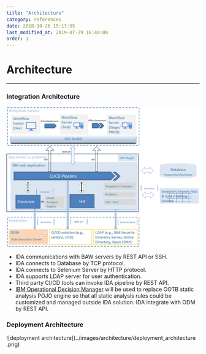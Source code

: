 ```yaml
---
title: "Architecture"
category: references
date: 2018-10-26 15:17:55
last_modified_at: 2019-07-29 16:40:00
order: 1
---
```


# Architecture
***
### Integration Architecture
![integration architecture](../images/architecture/integration_architecture.png)
- IDA communications with BAW servers by REST API or SSH.
- IDA connects to Database by TCP protocol.
- IDA connects to Selenium Server by HTTP protocol.
- IDA supports LDAP server for user authentication.
- Third party CI/CD tools can invoke IDA pipeline by REST API.
- [IBM Operational Decision Manager](https://www.ibm.com/us-en/marketplace/operational-decision-manager) will be used to replace OOTB static analysis POJO engine so that all static analysis rules could be customized and managed outside IDA solution. IDA integrate with ODM by REST API.

### Deployment Architecture
![deployment architecture](../images/architecture/deployment_architecture
.png)

